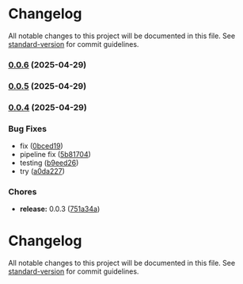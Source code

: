# Changelog

All notable changes to this project will be documented in this file. See [standard-version](https://github.com/conventional-changelog/standard-version) for commit guidelines.

### [0.0.6](https://gitlab.com/promethistai-projects/ciirc-projects/selfservice/selfservice_react/compare/v0.0.5...v0.0.6) (2025-04-29)

### [0.0.5](https://gitlab.com/promethistai-projects/ciirc-projects/selfservice/selfservice_react/compare/v0.0.4...v0.0.5) (2025-04-29)

### [0.0.4](https://gitlab.com/promethistai-projects/ciirc-projects/selfservice/selfservice_react/compare/v0.0.3...v0.0.4) (2025-04-29)


### Bug Fixes

* fix ([0bced19](https://gitlab.com/promethistai-projects/ciirc-projects/selfservice/selfservice_react/commit/0bced192ddacc5e96fdb57734b88da9790b24cc2))
* pipeline fix ([5b81704](https://gitlab.com/promethistai-projects/ciirc-projects/selfservice/selfservice_react/commit/5b81704669e74a864d1d90c95c8689286c3235ef))
* testing ([b9eed26](https://gitlab.com/promethistai-projects/ciirc-projects/selfservice/selfservice_react/commit/b9eed26542b84526f34608ec85aaf106a289426c))
* try ([a0da227](https://gitlab.com/promethistai-projects/ciirc-projects/selfservice/selfservice_react/commit/a0da227e4dbf479fec81dafe9f769ed0f0e66a96))


### Chores

* **release:** 0.0.3 ([751a34a](https://gitlab.com/promethistai-projects/ciirc-projects/selfservice/selfservice_react/commit/751a34a37c0246b6417fd645c8821eea689e6fcd))

# Changelog

All notable changes to this project will be documented in this file. See [standard-version](https://github.com/conventional-changelog/standard-version) for commit guidelines.
